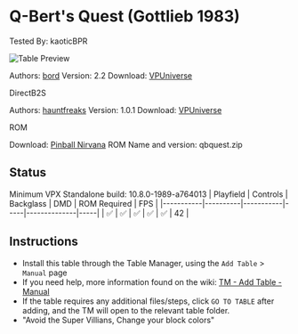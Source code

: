 ﻿# Q-Bert's Quest (Gottlieb 1983)
Tested By: kaoticBPR

![Table Preview](../../images/vpx-qbertquest.jpg)

Authors: [bord](https://vpuniverse.com/profile/9265-bord/)
Version: 2.2
Download: [VPUniverse](https://vpuniverse.com/files/file/6364-qberts-quest-gottlieb-1983/?tab=details)

DirectB2S

Authors: [hauntfreaks](https://vpuniverse.com/profile/5216-hauntfreaks/)
Version: 1.0.1
Download: [VPUniverse](https://vpuniverse.com/files/file/6322-qberts-quest-gottlieb-1983/)

ROM

Download: [Pinball Nirvana](https://pinballnirvana.com/forums/resources/qbquest.2205/)
ROM Name and version: qbquest.zip

## Status 

Minimum VPX Standalone build: 10.8.0-1989-a764013
| Playfield | Controls | Backglass | DMD | ROM Required | FPS | 
|-----------|----------|-----------|-----|--------------|-----|
| :white_check_mark: | :white_check_mark: | :white_check_mark: | :white_check_mark: | :white_check_mark: | 42 |

## Instructions

- Install this table through the Table Manager, using the `Add Table` > `Manual` page
- If you need help, more information found on the wiki: [TM - Add Table - Manual](https://github.com/LegendsUnchained/vpx-standalone-alp4k/wiki/%5B04%5D-%F0%9F%A7%A1-TM-%E2%80%90-Other-Features#add-table---manual)
- If the table requires any additional files/steps, click `GO TO TABLE` after adding, and the TM will open to the relevant table folder.
- "Avoid the Super Villians, Change your block colors"

